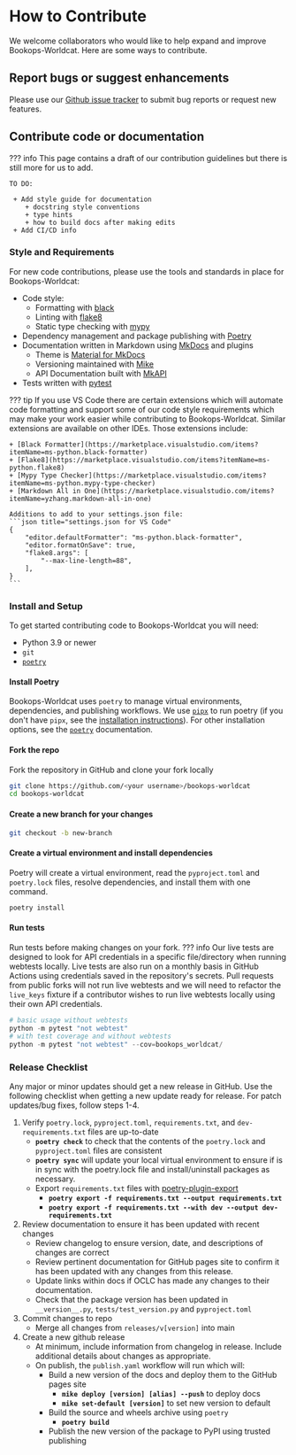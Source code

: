 # How to Contribute
We welcome collaborators who would like to help expand and improve Bookops-Worldcat. Here are some ways to contribute.

## Report bugs or suggest enhancements
Please use our [Github issue tracker](https://github.com/BookOps-CAT/bookops-worldcat/issues) to submit bug reports or request new features.

## Contribute code or documentation
??? info
    This page contains a draft of our contribution guidelines but there is still more for us to add.
    
    TO DO:

     + Add style guide for documentation
        + docstring style conventions
        + type hints
        + how to build docs after making edits
     + Add CI/CD info

### Style and Requirements
For new code contributions, please use the tools and standards in place for Bookops-Worldcat:

 + Code style:
    + Formatting with [black](https://github.com/psf/black)
    + Linting with [flake8](https://www.flake8rules.com/)
    + Static type checking with [mypy](https://mypy-lang.org/)
 + Dependency management and package publishing with [Poetry](https://github.com/python-poetry/poetry)
 + Documentation written in Markdown using [MkDocs](https://www.mkdocs.org/) and plugins
    + Theme is [Material for MkDocs](https://github.com/squidfunk/mkdocs-material)
    + Versioning maintained with [Mike](https://github.com/jimporter/mike)
    + API Documentation built with [MkAPI](https://github.com/daizutabi/mkapi/)
 + Tests written with [pytest](https://docs.pytest.org/en/8.0.x/)

??? tip
    If you use VS Code there are certain extensions which will automate code formatting and support some of our code style requirements which may make your work easier while contributing to Bookops-Worldcat. Similar extensions are available on other IDEs. Those extensions include:

    + [Black Formatter](https://marketplace.visualstudio.com/items?itemName=ms-python.black-formatter)
    + [Flake8](https://marketplace.visualstudio.com/items?itemName=ms-python.flake8)
    + [Mypy Type Checker](https://marketplace.visualstudio.com/items?itemName=ms-python.mypy-type-checker)
    + [Markdown All in One](https://marketplace.visualstudio.com/items?itemName=yzhang.markdown-all-in-one)

    Additions to add to your settings.json file:
    ```json title="settings.json for VS Code"
    {
        "editor.defaultFormatter": "ms-python.black-formatter",
        "editor.formatOnSave": true,
        "flake8.args": [
            "--max-line-length=88",
        ],
    }
    ```

### Install and Setup
To get started contributing code to Bookops-Worldcat you will need: 

 + Python 3.9 or newer
 + `git`
 + [`poetry`](https://python-poetry.org/docs/#installation)

#### Install Poetry 
Bookops-Worldcat uses `poetry` to manage virtual environments, dependencies, and publishing workflows. We use [`pipx`](https://python-poetry.org/docs/#installing-with-pipx) to run poetry (if you don't have `pipx`, see the [installation instructions](https://pipx.pypa.io/stable/installation/)). For other installation options, see the [`poetry`](https://python-poetry.org/docs/#installation) documentation.

#### Fork the repo
Fork the repository in GitHub and clone your fork locally
```bash
git clone https://github.com/<your username>/bookops-worldcat
cd bookops-worldcat
```
#### Create a new branch for your changes
```bash
git checkout -b new-branch
```
#### Create a virtual environment and install dependencies
Poetry will create a virtual environment, read the `pyproject.toml` and `poetry.lock` files, resolve dependencies, and install them with one command. 
```python
poetry install
```

#### Run tests
Run tests before making changes on your fork.
??? info
    Our live tests are designed to look for API credentials in a specific file/directory when running webtests locally. Live tests are also run on a monthly basis in GitHub Actions using credentials saved in the repository's secrets. Pull requests from public forks will not run live webtests and we will need to refactor the `live_keys` fixture if a contributor wishes to run live webtests locally using their own API credentials.

```py
# basic usage without webtests
python -m pytest "not webtest"
# with test coverage and without webtests
python -m pytest "not webtest" --cov=bookops_worldcat/
```

### Release Checklist
Any major or minor updates should get a new release in GitHub. Use the following checklist when getting a new update ready for release. For patch updates/bug fixes, follow steps 1-4.

1. Verify `poetry.lock`, `pyproject.toml`, `requirements.txt`, and `dev-requirements.txt` files are up-to-date
     * **`poetry check`** to check that the contents of the `poetry.lock` and `pyproject.toml` files are consistent
     * **`poetry sync`** will update your local virtual environment to ensure if is in sync with the poetry.lock file and install/uninstall packages as necessary.
     * Export `requirements.txt` files with [poetry-plugin-export](https://github.com/python-poetry/poetry-plugin-export)
       * **`poetry export -f requirements.txt --output requirements.txt`**
       * **`poetry export -f requirements.txt --with dev --output dev-requirements.txt`**       
2. Review documentation to ensure it has been updated with recent changes
    * Review changelog to ensure version, date, and descriptions of changes are correct
    * Review pertinent documentation for GitHub pages site to confirm it has been updated with any changes from this release. 
    * Update links within docs if OCLC has made any changes to their documentation. 
    * Check that the package version has been updated in `__version__.py`, `tests/test_version.py` and `pyproject.toml`
3. Commit changes to repo
    * Merge all changes from `releases/v[version]` into main 
4. Create a new github release
    * At minimum, include information from changelog in release. Include additional details about changes as appropriate.   
    * On publish, the `publish.yaml` workflow will run which will:
      * Build a new version of the docs and deploy them to the GitHub pages site
        * **`mike deploy [version] [alias] --push`** to deploy docs
        * **`mike set-default [version]`** to set new version to default
      * Build the source and wheels archive using `poetry`
        * **`poetry build`**
      * Publish the new version of the package to PyPI using trusted publishing